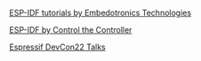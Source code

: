 
[ESP-IDF tutorials by Embedotronics Technologies](https://youtube.com/playlist?list=PLmiBQYp1gExu4n2svyvwGCMv0geIOTw0X)

[ESP-IDF by Control the Controller](https://youtube.com/playlist?list=PLmQ7GYcMY-2JV7afZ4hiekn8D6rRIgYfj)



[Espressif DevCon22 Talks](https://youtube.com/playlist?list=PLOzvoM7_Knrc6o-n25jYuXRB2T8UKk1NU)
